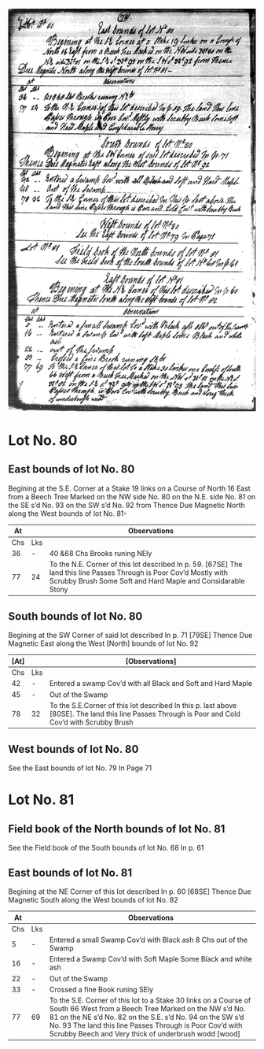 ![page 72](../image/fieldbook/ovid-page-72.jpg)

# Lot No. 80

## East bounds of lot No. 80
Begining at the S.E. Corner at a Stake 19 links on a Course of North 16 East from a Beech Tree Marked on the NW side No. 80 on the N.E. side No. 81 on the SE s’d No. 93 on the SW s’d No. 92 from Thence Due Magnetic North along the West bounds of lot No. 81-

| At |    | Observations |
| -- | -- | ------------ |
| Chs | Lks | |
36 | - | 40 &68 Chs Brooks runing NEly
77 | 24 | To the N.E. Corner of this lot described In p. 59. [67SE] The land this line Passes Through is Poor Cov’d Mostly with Scrubby Brush Some Soft and Hard Maple and Considarable Stony

## South bounds of lot No. 80
Begining at the SW Corner of said lot described In p. 71 [79SE] Thence Due Magnetic East along the West [North] bounds of lot No. 92

| [At] |    | [Observations] |
| -- | -- | ------------ |
| Chs | Lks | |
42 | - | Entered a swamp Cov’d with all Black and Soft and Hard Maple
45 | - | Out of the Swamp
78 | 32 | To the S.E.Corner of this lot described In this p. last above [80SE]. The land this line Passes Through is Poor and Cold Cov’d with Scrubby Brush

## West bounds of lot No. 80
See the East bounds of lot No. 79 In Page 71

# Lot No. 81

## Field book of the North bounds of lot No. 81
See the Field book of the South bounds of lot No. 68 In p. 61

## East bounds of lot No. 81
Begining at the NE Corner of this lot described In p. 60 [68SE] Thence Due Magnetic South along the West bounds of lot No. 82

| At |    | Observations |
| -- | -- | ------------ |
| Chs | Lks | |
5 | - | Entered a small Swamp Cov’d with Black ash 8 Chs out of the Swamp
16 | - | Entered a Swamp Cov’d with Soft Maple Some Black and white ash
22 | - | Out of the Swamp
33 | - | Crossed a fine Book runing SEly
77 | 69 | To the S.E. Corner of this lot to a Stake 30 links on a Course of South 66 West from a Beech Tree Marked on the NW s’d No. 81 on the NE s’d No. 82 on the S.E. s’d No. 94 on the SW s’d No. 93 The land this line Passes Through is Poor Cov’d with Scrubby Beech and Very thick of underbrush wodd [wood]

